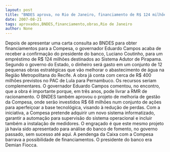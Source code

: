 ```yaml
---
layout: post
title: "BNDES aprova, no Rio de Janeiro, financiamento de R$ 124 milhões para as obras de Pirapama"
date: 2007-08-21
tags: aprovados,BNDES,financiamento,obras,Rio de Janeiro
author: None
---
```

Depois de apresentar uma carta consulta ao BNDES para obter financiamentos para a Compesa, o governador Eduardo Campos acaba de receber a confirma&ccedil;&atilde;o do presidente do banco, Luciano Coutinho, para um empr&eacute;stimo de R$ 124 milh&otilde;es destinados ao Sistema Adutor de Pirapama.
Segundo o governo do Estado, o dinheiro ser&aacute; gasto em um conjunto de 12 pequenas obras estrat&eacute;gicas que v&atilde;o melhorar o abastecimento de &aacute;gua na Regi&atilde;o Metropolitana do Recife.
A obra j&aacute; conta com cerca de R$ 400 milh&otilde;es previstos no PAC de Lula para Pernambuco. Os recursos seriam complementares.
O governador Eduardo Campos comentou, no encontro, que a obra &eacute; importante porque, em tr&ecirc;s anos, pode livrar a RMR de racionamento.
O BNDES tamb&eacute;m aprovou o projeto de melhoria de gest&atilde;o da Compesa, onde ser&atilde;o investidos R$ 68 milh&otilde;es num conjunto de a&ccedil;&otilde;es para aperfei&ccedil;oar a base tecnol&oacute;gica, visando &agrave; redu&ccedil;&atilde;o de perdas. Com a iniciativa, a Compesa pretende adquirir um novo sistema informatizado, garantir a automa&ccedil;&atilde;o para supervis&atilde;o do sistema operacional e incluir tamb&eacute;m a instala&ccedil;&atilde;o de medidores. 
O engra&ccedil;ado &eacute; que este mesmo projeto j&aacute; havia sido apresentado para an&aacute;lise do banco de fomento, no governo passado, sem sucesso at&eacute; aqui. A pendenga da Caixa com a Compesa barrava a possibilidade de financiamentos. O presidente do banco era Demian Fiocca. 